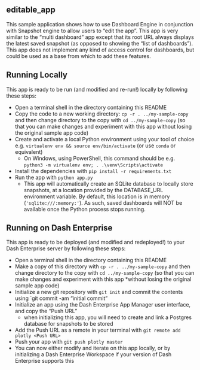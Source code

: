 ## editable_app

This sample application shows how to use Dashboard Engine in conjunction with Snapshot engine to allow users to “edit the app”. This app is very similar to the “multi dashboard” app except that its root URL always displays the latest saved snapshot (as opposed to showing the “list of dashboards”). This app does not implement any kind of access control for dashboards, but could be used as a base from which to add these features.

## Running Locally

This app is ready to be run (and modified and re-run!) locally by following these steps:

* Open a terminal shell in the directory containing this README
* Copy the code to a new working directory: `cp -r . ../my-sample-copy` and then change directory to the copy with `cd ../my-sample-copy` (so that you can make changes and experiment with this app without losing the original sample app code)
* Create and activate a local Python environment using your tool of choice e.g. `virtualenv env && source env/bin/activate` (or use `conda` or equivalent)
  * On Windows, using PowerShell, this command should be e.g. `python3 -m virtualenv env; . .\venv\Scripts\activate`
* Install the dependencies with `pip install -r requirements.txt`
* Run the app with `python app.py`
  * This app will automatically create an SQLite database to locally store snapshots, at a location provided by the DATABASE_URL environment variable. By default, this location is in memory (`'sqlite:///:memory:'`). As such, saved dashboards will NOT be available once the Python process stops running.

## Running on Dash Enterprise

This app is ready to be deployed (and modified and redeployed!) to your Dash Enterprise server by following these steps:

* Open a terminal shell in the directory containing this README
* Make a copy of this directory with `cp -r . ../my-sample-copy` and then change directory to the copy with `cd ../my-sample-copy` (so that you can make changes and experiment with this app *without losing the original sample app code)
* Initialize a new git repository with `git init` and commit the contents using `git commit -am “initial commit”
* Initialize an app using the Dash Enterprise App Manager user interface, and copy the “Push URL”
  * when initializing this app, you will need to create and link a Postgres database for snapshots to be stored
* Add the Push URL as a remote in your terminal with `git remote add plotly <Push URL>`
* Push your app with `git push plotly master`
* You can now either modify and iterate on this app locally, or by initializing a Dash Enterprise Workspace if your version of Dash Enterprise supports this
